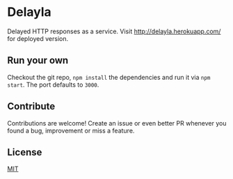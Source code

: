# Delayla

Delayed HTTP responses as a service. Visit http://delayla.herokuapp.com/ for deployed version.

## Run your own

Checkout the git repo, `npm install` the dependencies and run it via `npm start`. The port defaults to `3000`.

## Contribute

Contributions are welcome! Create an issue or even better PR whenever you found a bug, improvement or miss a feature.

## License

[MIT](LICENSE)

